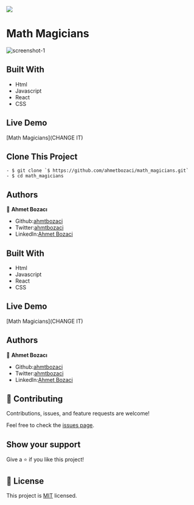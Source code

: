 ![](https://img.shields.io/badge/Microverse-blueviolet)

# Math Magicians

![screenshot-1]()
## Built With

- Html
- Javascript
- React
- CSS

## Live Demo

[Math Magicians](CHANGE IT)

## Clone This Project
```
- $ git clone `$ https://github.com/ahmetbozaci/math_magicians.git`
- $ cd math_magicians
```
## Authors

👤 **Ahmet Bozacı**
- Github:[ahmtbozaci](https://github.com/ahmetbozaci)
- Twitter:[ahmtbozaci](https://twitter.com/ahmtbozaci)
- LinkedIn:[Ahmet Bozaci](https://www.linkedin.com/in/ahmetbozaci/)


## Built With

- Html
- Javascript
- React
- CSS

## Live Demo

[Math Magicians](CHANGE IT)


## Authors

👤 **Ahmet Bozacı**
- Github:[ahmtbozaci](https://github.com/ahmetbozaci)
- Twitter:[ahmtbozaci](https://twitter.com/ahmtbozaci)
- LinkedIn:[Ahmet Bozaci](https://www.linkedin.com/in/ahmetbozaci/)



## 🤝 Contributing

Contributions, issues, and feature requests are welcome!

Feel free to check the [issues page](../../issues/).

## Show your support

Give a ⭐️ if you like this project!

## 📝 License

This project is [MIT](./LICENCE) licensed.
